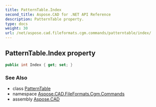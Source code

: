 ```yaml
---
title: PatternTable.Index
second_title: Aspose.CAD for .NET API Reference
description: PatternTable property. 
type: docs
weight: 30
url: /net/aspose.cad.fileformats.cgm.commands/patterntable/index/
---
```

## PatternTable.Index property

```csharp
public int Index { get; set; }
```

### See Also

* class [PatternTable](../)
* namespace [Aspose.CAD.FileFormats.Cgm.Commands](../../patterntable/)
* assembly [Aspose.CAD](../../../)



